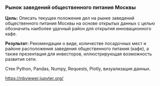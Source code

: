 ### Рынок заведений общественного питания Москвы
**Цель:**
Описать текущее положение дел на рынке заведений общественного питания Москвы на основе открытых данных  с целью обозначить наиболее удачный район для открытия инновационного кафе.


**Результат:**
Рекомендации о виде, количестве посадочных мест и районе расположения заведения общественного питания (кафе), а также презентация для инвесторов, иллюстрирующая возможность развития сети.

Стек
Python, Pandas, Numpy, Requests, Plotly, визуализация данных.

https://nbviewer.jupyter.org/